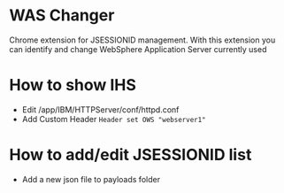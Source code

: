# WAS Changer

Chrome extension for JSESSIONID management.
With this extension you can identify and change WebSphere Application Server currently used


# How to show IHS

* Edit /app/IBM/HTTPServer/conf/httpd.conf
* Add Custom Header ```Header set OWS "webserver1"```


# How to add/edit JSESSIONID list

* Add a new json file to payloads folder
